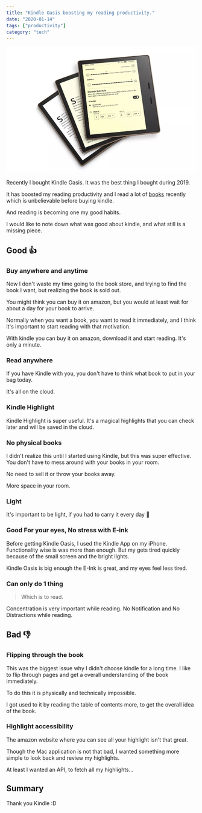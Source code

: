 ```yaml
---
title: "Kindle Oasis boosting my reading productivity."
date: "2020-01-14"
tags: ["productivity"]
category: "tech"
---
```


![Kindle](./kindle.jpg)

Recently I bought Kindle Oasis. It was the best thing I bought during 2019.

It has boosted my reading productivity and I read a lot of [books](/books) recently which is unbelievable before buying kindle.

And reading is becoming one my good habits.

I would like to note down what was good about kindle, and what still is a missing piece.

## Good 👍

### Buy anywhere and anytime

Now I don't waste my time going to the book store, and trying to find the book I want, but realizing the book is sold out.

You might think you can buy it on amazon, but you would at least wait for about a day for your book to arrive.

Normally when you want a book, you want to read it immediately, and I think it's important to start reading with that motivation.

With kindle you can buy it on amazon, download it and start reading. It's only a minute.

### Read anywhere

If you have Kindle with you, you don't have to think what book to put in your bag today.

It's all on the cloud.

### Kindle Highlight

Kindle Highlight is super useful. It's a magical highlights that you can check later and will be saved in the cloud.

### No physical books

I didn't realize this until I started using Kindle, but this was super effective. You don't have to mess around with your books in your room.

No need to sell it or throw your books away.

More space in your room.

### Light

It's important to be light, if you had to carry it every day 🎒

### Good For your eyes, No stress with E-ink

Before getting Kindle Oasis, I used the Kindle App on my iPhone. Functionality wise is was more than enough. But my gets tired quickly because of the small screen and the bright lights.

Kindle Oasis is big enough the E-Ink is great, and my eyes feel less tired.

### Can only do 1 thing

> Which is to read.

Concentration is very important while reading. No Notification and No Distractions while reading.

## Bad 👎

### Flipping through the book

This was the biggest issue why I didn't choose kindle for a long time. I like to flip through pages and get a overall understanding of the book immediately.

To do this it is physically and technically impossible.

I got used to it by reading the table of contents more, to get the overall idea of the book.

### Highlight accessibility

The amazon website where you can see all your highlight isn't that great.

Though the Mac application is not that bad, I wanted something more simple to look back and review my highlights.

At least I wanted an API, to fetch all my highlights...

## Summary

Thank you Kindle :D
